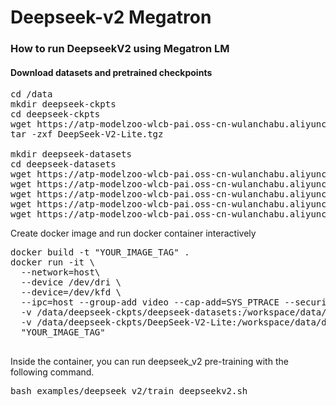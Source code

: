 # Deepseek-v2 Megatron 

### How to run DeepseekV2 using Megatron LM

#### Download datasets and pretrained checkpoints
<pre>
cd /data
mkdir deepseek-ckpts
cd deepseek-ckpts
wget https://atp-modelzoo-wlcb-pai.oss-cn-wulanchabu.aliyuncs.com/release/models/pai-megatron-patch/deepseek-ckpts/DeepSeek-V2-Lite.tgz
tar -zxf DeepSeek-V2-Lite.tgz

mkdir deepseek-datasets
cd deepseek-datasets
wget https://atp-modelzoo-wlcb-pai.oss-cn-wulanchabu.aliyuncs.com/release/models/pai-megatron-patch/deepseek-datasets/SlimPajama.json
wget https://atp-modelzoo-wlcb-pai.oss-cn-wulanchabu.aliyuncs.com/release/models/pai-megatron-patch/deepseek-datasets/alpaca_zh-train.json
wget https://atp-modelzoo-wlcb-pai.oss-cn-wulanchabu.aliyuncs.com/release/models/pai-megatron-patch/deepseek-datasets/alpaca_zh-valid.json
wget https://atp-modelzoo-wlcb-pai.oss-cn-wulanchabu.aliyuncs.com/release/models/pai-megatron-patch/deepseek-datasets/mmap_deepseekv2_datasets_text_document.bin
wget https://atp-modelzoo-wlcb-pai.oss-cn-wulanchabu.aliyuncs.com/release/models/pai-megatron-patch/deepseek-datasets/mmap_deepseekv2_datasets_text_document.idx
</pre>

Create docker image and run docker container interactively 

<pre>
docker build -t "YOUR_IMAGE_TAG" .
docker run -it \
  --network=host\
  --device /dev/dri \
  --device=/dev/kfd \
  --ipc=host --group-add video --cap-add=SYS_PTRACE --security-opt seccomp=unconfined --shm-size=64G \
  -v /data/deepseek-ckpts/deepseek-datasets:/workspace/data/deepseekv2-train-datasets \
  -v /data/deepseek-ckpts/DeepSeek-V2-Lite:/workspace/data/deepseek-ckpts/DeepSeek-V2-Lite \
  "YOUR_IMAGE_TAG"

</pre>

Inside the container, you can run deepseek_v2 pre-training with the following command.
<pre>
bash examples/deepseek_v2/train_deepseekv2.sh
</pre>
